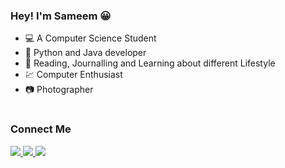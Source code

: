 ### Hey! I'm Sameem 😀
- 💻 A Computer Science Student
- 👩‍ Python and Java developer
- 📝 Reading, Journalling and Learning about different Lifestyle
- 💹 Computer Enthusiast
- 📷 Photographer

#
### Connect Me
<p align="left">
<a href="https://mobile.twitter.com/SameemAmjad">
<img src="https://img.shields.io/badge/twitter-%231DA1F2.svg?&style=for-the-badge&logo=twitter&logoColor=white" />
</a>
  <a href="https://www.instagram.com/amjadsameem/">
<img  src="https://img.shields.io/badge/instagram-%23E4405F.svg?&style=for-the-badge&logo=instagram&logoColor=white" />
</a>
  <a href="https://www.facebook.com/profile.php?id=100060922623757">
<img  src="https://img.shields.io/badge/facebook-%231877F2.svg?&style=for-the-badge&logo=facebook&logoColor=white" />
</a>
</p>

